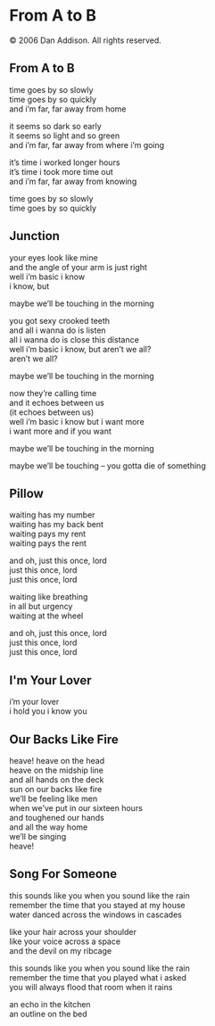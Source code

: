 # From A to B
&copy; 2006 Dan Addison. All rights reserved.

## From A to B
time goes by so slowly  
time goes by so quickly  
and i’m far, far away from home  

it seems so dark so early  
it seems so light and so green  
and i’m far, far away from where i’m going  

it’s time i worked longer hours  
it’s time i took more time out  
and i’m far, far away from knowing  

time goes by so slowly  
time goes by so quickly  

## Junction
your eyes look like mine  
and the angle of your arm is just right  
well i’m basic i know  
i know, but

maybe we’ll be touching in the morning

you got sexy crooked teeth  
and all i wanna do is listen  
all i wanna do is close this distance  
well i’m basic i know, but aren’t we all?  
aren’t we all?

maybe we’ll be touching in the morning

now they’re calling time  
and it echoes between us  
(it echoes between us)  
well i’m basic i know but i want more  
i want more and if you want

maybe we’ll be touching in the morning

maybe we’ll be touching – you gotta die of something

## Pillow
waiting has my number  
waiting has my back bent  
waiting pays my rent  
waiting pays the rent

and oh, just this once, lord  
just this once, lord  
just this once, lord

waiting like breathing  
in all but urgency  
waiting at the wheel

and oh, just this once, lord  
just this once, lord  
just this once, lord

## I'm Your Lover
i’m your lover  
i hold you i know you

## Our Backs Like Fire
heave! heave on the head  
heave on the midship line  
and all hands on the deck  
sun on our backs like fire  
we’ll be feeling like men  
when we’ve put in our sixteen hours  
and toughened our hands  
and all the way home  
we’ll be singing  
heave!

## Song For Someone
this sounds like you when you sound like the rain  
remember the time that you stayed at my house  
water danced across the windows in cascades

like your hair across your shoulder  
like your voice across a space  
and the devil on my ribcage

this sounds like you when you sound like the rain  
remember the time that you played what i asked  
you will always flood that room when it rains

an echo in the kitchen  
an outline on the bed